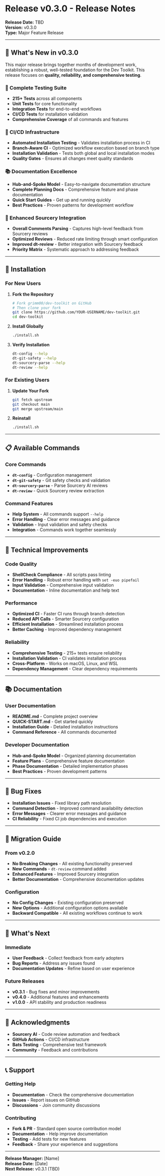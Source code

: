 # Release v0.3.0 - Release Notes

**Release Date:** TBD  
**Version:** v0.3.0  
**Type:** Major Feature Release

---

## 🎉 What's New in v0.3.0

This major release brings together months of development work, establishing a robust, well-tested foundation for the Dev Toolkit. This release focuses on **quality, reliability, and comprehensive testing**.

### 🧪 Complete Testing Suite

- **215+ Tests** across all components
- **Unit Tests** for core functionality
- **Integration Tests** for end-to-end workflows
- **CI/CD Tests** for installation validation
- **Comprehensive Coverage** of all commands and features

### 🔧 CI/CD Infrastructure

- **Automated Installation Testing** - Validates installation process in CI
- **Branch-Aware CI** - Optimized workflow execution based on branch type
- **Installation Validation** - Tests both global and local installation modes
- **Quality Gates** - Ensures all changes meet quality standards

### 📚 Documentation Excellence

- **Hub-and-Spoke Model** - Easy-to-navigate documentation structure
- **Complete Planning Docs** - Comprehensive feature and phase documentation
- **Quick Start Guides** - Get up and running quickly
- **Best Practices** - Proven patterns for development workflow

### 🎯 Enhanced Sourcery Integration

- **Overall Comments Parsing** - Captures high-level feedback from Sourcery reviews
- **Optimized Reviews** - Reduced rate limiting through smart configuration
- **Improved dt-review** - Better integration with Sourcery feedback
- **Priority Matrix** - Systematic approach to addressing feedback

---

## 🚀 Installation

### For New Users

1. **Fork the Repository**
   ```bash
   # Fork grimm00/dev-toolkit on GitHub
   # Then clone your fork
   git clone https://github.com/YOUR-USERNAME/dev-toolkit.git
   cd dev-toolkit
   ```

2. **Install Globally**
   ```bash
   ./install.sh
   ```

3. **Verify Installation**
   ```bash
   dt-config --help
   dt-git-safety --help
   dt-sourcery-parse --help
   dt-review --help
   ```

### For Existing Users

1. **Update Your Fork**
   ```bash
   git fetch upstream
   git checkout main
   git merge upstream/main
   ```

2. **Reinstall**
   ```bash
   ./install.sh
   ```

---

## 📋 Available Commands

### Core Commands

- **`dt-config`** - Configuration management
- **`dt-git-safety`** - Git safety checks and validation
- **`dt-sourcery-parse`** - Parse Sourcery AI reviews
- **`dt-review`** - Quick Sourcery review extraction

### Command Features

- **Help System** - All commands support `--help`
- **Error Handling** - Clear error messages and guidance
- **Validation** - Input validation and safety checks
- **Integration** - Commands work together seamlessly

---

## 🔧 Technical Improvements

### Code Quality

- **ShellCheck Compliance** - All scripts pass linting
- **Error Handling** - Robust error handling with `set -euo pipefail`
- **Input Validation** - Comprehensive input validation
- **Documentation** - Inline documentation and help text

### Performance

- **Optimized CI** - Faster CI runs through branch detection
- **Reduced API Calls** - Smarter Sourcery configuration
- **Efficient Installation** - Streamlined installation process
- **Better Caching** - Improved dependency management

### Reliability

- **Comprehensive Testing** - 215+ tests ensure reliability
- **Installation Validation** - CI validates installation process
- **Cross-Platform** - Works on macOS, Linux, and WSL
- **Dependency Management** - Clear dependency requirements

---

## 📚 Documentation

### User Documentation

- **README.md** - Complete project overview
- **QUICK-START.md** - Get started quickly
- **Installation Guide** - Detailed installation instructions
- **Command Reference** - All commands documented

### Developer Documentation

- **Hub-and-Spoke Model** - Organized planning documentation
- **Feature Plans** - Comprehensive feature documentation
- **Phase Documentation** - Detailed implementation phases
- **Best Practices** - Proven development patterns

---

## 🐛 Bug Fixes

- **Installation Issues** - Fixed library path resolution
- **Command Detection** - Improved command availability detection
- **Error Messages** - Clearer error messages and guidance
- **CI Reliability** - Fixed CI job dependencies and execution

---

## 🔄 Migration Guide

### From v0.2.0

- **No Breaking Changes** - All existing functionality preserved
- **New Commands** - `dt-review` command added
- **Enhanced Features** - Improved Sourcery integration
- **Better Documentation** - Comprehensive documentation updates

### Configuration

- **No Config Changes** - Existing configuration preserved
- **New Options** - Additional configuration options available
- **Backward Compatible** - All existing workflows continue to work

---

## 🎯 What's Next

### Immediate

- **User Feedback** - Collect feedback from early adopters
- **Bug Reports** - Address any issues found
- **Documentation Updates** - Refine based on user experience

### Future Releases

- **v0.3.1** - Bug fixes and minor improvements
- **v0.4.0** - Additional features and enhancements
- **v1.0.0** - API stability and production readiness

---

## 🙏 Acknowledgments

- **Sourcery AI** - Code review automation and feedback
- **GitHub Actions** - CI/CD infrastructure
- **Bats Testing** - Comprehensive test framework
- **Community** - Feedback and contributions

---

## 📞 Support

### Getting Help

- **Documentation** - Check the comprehensive documentation
- **Issues** - Report issues on GitHub
- **Discussions** - Join community discussions

### Contributing

- **Fork & PR** - Standard open source contribution model
- **Documentation** - Help improve documentation
- **Testing** - Add tests for new features
- **Feedback** - Share your experience and suggestions

---

**Release Manager:** [Name]  
**Release Date:** [Date]  
**Next Release:** v0.3.1 (TBD)
